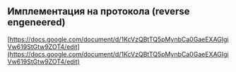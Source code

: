 ## Имплементация на протокола (reverse engeneered)

[https://docs.google.com/document/d/1KcVzQBtTQ5pMynbCa0GaeEXAGIgiVw619StGtw9ZOT4/edit](https://docs.google.com/document/d/1KcVzQBtTQ5pMynbCa0GaeEXAGIgiVw619StGtw9ZOT4/edit)
